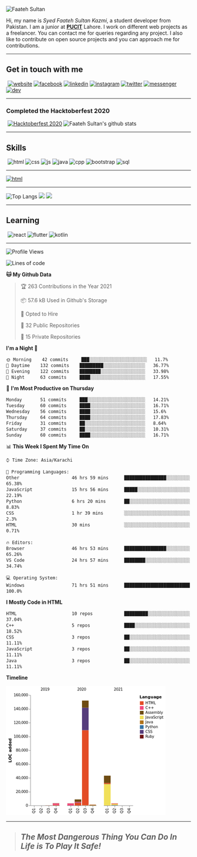 ![Faateh Sultan](https://github.com/faatehsultan/faatehsultan/blob/master/assets/header.png)

Hi, my name is *Syed Faateh Sultan Kazmi*, a student developer from Pakistan. I am a junior at [**PUCIT**](http://pucit.edu.pk) Lahore. I work on different web projects as a freelancer. You can contact me for queries regarding any project. I also like to contribute on open source projects and you can approach me for contributions. 

----

## Get in touch with me

​	 	       	 [![website](https://github.com/faatehsultan/faatehsultan/blob/master/assets/www.png)](http://faatehsultan.github.io)       [![facebook](https://github.com/faatehsultan/faatehsultan/blob/master/assets/facebook.png)](http://facebook.com/faatehsultan.kazmi)       [![linkedin](https://github.com/faatehsultan/faatehsultan/blob/master/assets/linkedin.png)](https://www.linkedin.com/in/faatehsultankazmi)       [![instagram](https://github.com/faatehsultan/faatehsultan/blob/master/assets/instagram.png)](https://instagram.com/faateh.sultan)       [![twitter](https://github.com/faatehsultan/faatehsultan/blob/master/assets/twitter.png)](https://twitter.com/faatehsultan)       [![messenger](https://github.com/faatehsultan/faatehsultan/blob/master/assets/messenger.png)](https://m.me/faatehsultankazmi)       [![dev](https://github.com/faatehsultan/faatehsultan/blob/master/assets/dev.png)](https://dev.to/faatehsultan) 

----

### Completed the Hacktoberfest 2020 

​        [![Hacktoberfest 2020](https://res.cloudinary.com/practicaldev/image/fetch/s--ajGtUgSU--/c_limit,f_auto,fl_progressive,q_80,w_180/https://dev-to-uploads.s3.amazonaws.com/uploads/badge/badge_image/80/hacktoberfest2020-badge_2.png)](https://dev.to/faatehsultan)                              ![Faateh Sultan's github stats](https://github-readme-stats.vercel.app/api?username=faatehsultan&count_private=true&show_icons=true&theme=synthwave&hide_border=true&include_all_commits=true)

----

## Skills

​	 ![html](https://github.com/faatehsultan/faatehsultan/blob/master/assets/html.png)       ![css](https://github.com/faatehsultan/faatehsultan/blob/master/assets/css.png)        ![js](https://github.com/faatehsultan/faatehsultan/blob/master/assets/js.png)       ![java](https://github.com/faatehsultan/faatehsultan/blob/master/assets/java.png)        ![cpp](https://github.com/faatehsultan/faatehsultan/blob/master/assets/cpp.png)         ![bootstrap](https://github.com/faatehsultan/faatehsultan/blob/master/assets/bootstrap.png)        ![sql](https://github.com/faatehsultan/faatehsultan/blob/master/assets/sql.png)

---

[![html](https://github.com/faatehsultan/faatehsultan/blob/master/assets/find-resume.png)](https://drive.google.com/file/d/1krx2GbUUHwOY3zBUvTZnnAlAnk9YFqlL/view?usp=sharing)

---

![Top Langs](https://github-readme-stats.vercel.app/api/top-langs/?username=faatehsultan&layout=compact&langs_count=10) <img src="https://media.giphy.com/media/mz1kJeDVueKC4/giphy.gif" width="160px"> <img src="https://media.giphy.com/media/VTtANKl0beDFQRLDTh/giphy.gif" width="160px">

---

## Learning

​      ![react](https://github.com/faatehsultan/faatehsultan/blob/master/assets/react.png)        ![flutter](https://github.com/faatehsultan/faatehsultan/blob/master/assets/flutter.png)         ![kotlin](https://github.com/faatehsultan/faatehsultan/blob/master/assets/kotlin.png)                              

---

<!--START_SECTION:waka-->
![Profile Views](http://img.shields.io/badge/Profile%20Views-19-blue)

![Lines of code](https://img.shields.io/badge/From%20Hello%20World%20I%27ve%20Written-214511%20lines%20of%20code-blue)

**🐱 My Github Data** 

> 🏆 263 Contributions in the Year 2021
 > 
> 📦 57.6 kB Used in Github's Storage 
 > 
> 💼 Opted to Hire
 > 
> 📜 32 Public Repositories 
 > 
> 🔑 15 Private Repositories  
 > 
**I'm a Night 🦉** 

```text
🌞 Morning    42 commits     ███░░░░░░░░░░░░░░░░░░░░░░   11.7% 
🌆 Daytime    132 commits    █████████░░░░░░░░░░░░░░░░   36.77% 
🌃 Evening    122 commits    ████████░░░░░░░░░░░░░░░░░   33.98% 
🌙 Night      63 commits     ████░░░░░░░░░░░░░░░░░░░░░   17.55%

```
📅 **I'm Most Productive on Thursday** 

```text
Monday       51 commits     ███░░░░░░░░░░░░░░░░░░░░░░   14.21% 
Tuesday      60 commits     ████░░░░░░░░░░░░░░░░░░░░░   16.71% 
Wednesday    56 commits     ████░░░░░░░░░░░░░░░░░░░░░   15.6% 
Thursday     64 commits     ████░░░░░░░░░░░░░░░░░░░░░   17.83% 
Friday       31 commits     ██░░░░░░░░░░░░░░░░░░░░░░░   8.64% 
Saturday     37 commits     ██░░░░░░░░░░░░░░░░░░░░░░░   10.31% 
Sunday       60 commits     ████░░░░░░░░░░░░░░░░░░░░░   16.71%

```


📊 **This Week I Spent My Time On** 

```text
⌚︎ Time Zone: Asia/Karachi

💬 Programming Languages: 
Other                    46 hrs 59 mins      ████████████████░░░░░░░░░   65.38% 
JavaScript               15 hrs 56 mins      █████░░░░░░░░░░░░░░░░░░░░   22.19% 
Python                   6 hrs 20 mins       ██░░░░░░░░░░░░░░░░░░░░░░░   8.83% 
CSS                      1 hr 39 mins        ░░░░░░░░░░░░░░░░░░░░░░░░░   2.3% 
HTML                     30 mins             ░░░░░░░░░░░░░░░░░░░░░░░░░   0.71%

🔥 Editors: 
Browser                  46 hrs 53 mins      ████████████████░░░░░░░░░   65.26% 
VS Code                  24 hrs 57 mins      ████████░░░░░░░░░░░░░░░░░   34.74%

💻 Operating System: 
Windows                  71 hrs 51 mins      █████████████████████████   100.0%

```

**I Mostly Code in HTML** 

```text
HTML                     10 repos            █████████░░░░░░░░░░░░░░░░   37.04% 
C++                      5 repos             ████░░░░░░░░░░░░░░░░░░░░░   18.52% 
CSS                      3 repos             ██░░░░░░░░░░░░░░░░░░░░░░░   11.11% 
JavaScript               3 repos             ██░░░░░░░░░░░░░░░░░░░░░░░   11.11% 
Java                     3 repos             ██░░░░░░░░░░░░░░░░░░░░░░░   11.11%

```


**Timeline**

![Chart not found](https://raw.githubusercontent.com/faatehsultan/faatehsultan/master/charts/bar_graph.png) 


<!--END_SECTION:waka-->

---

> ##                             ***The Most Dangerous Thing You Can Do In Life is To Play It Safe!***

